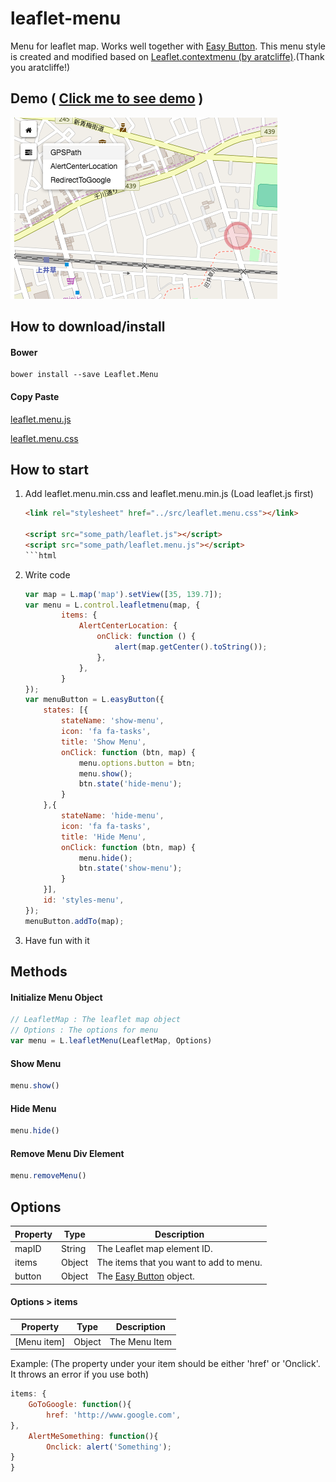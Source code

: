 # leaflet-menu
Menu for leaflet map. Works well together with [Easy Button](https://github.com/CliffCloud/Leaflet.EasyButton).
This menu style is created and modified based on [Leaflet.contextmenu (by aratcliffe)](https://github.com/aratcliffe/Leaflet.contextmenu).(Thank you aratcliffe!)

## Demo ( [Click me to see demo](https://daiyanze.github.io/leaflet-menu/demo/index.html) )
![alt text](https://github.com/daiyanze/leaflet-menu/blob/master/demo/demo.png "Demo Screen Shot")

## How to download/install
#### Bower
```shell
bower install --save Leaflet.Menu
```
#### Copy Paste
[leaflet.menu.js](https://raw.githubusercontent.com/daiyanze/leaflet-menu/master/src/leaflet.menu.js)

[leaflet.menu.css](https://raw.githubusercontent.com/daiyanze/leaflet-menu/master/src/leaflet.menu.css)

## How to start

1. Add leaflet.menu.min.css and leaflet.menu.min.js (Load leaflet.js first)
	```html
	<link rel="stylesheet" href="../src/leaflet.menu.css"></link>

	<script src="some_path/leaflet.js"></script>
	<script src="some_path/leaflet.menu.js"></script>
	```html
2. Write code
    ```javascript
    var map = L.map('map').setView([35, 139.7]);
    var menu = L.control.leafletmenu(map, {
            items: {
                AlertCenterLocation: {
                    onClick: function () {
                        alert(map.getCenter().toString());
                    },
                },
            }
    });
    var menuButton = L.easyButton({
        states: [{
            stateName: 'show-menu',
            icon: 'fa fa-tasks',
            title: 'Show Menu',
            onClick: function (btn, map) {
                menu.options.button = btn;
                menu.show();
                btn.state('hide-menu');
            }
        },{
            stateName: 'hide-menu',
            icon: 'fa fa-tasks',
            title: 'Hide Menu',
            onClick: function (btn, map) {
                menu.hide();
                btn.state('show-menu');
            }
        }],
        id: 'styles-menu',
    });
    menuButton.addTo(map);
    ```

3. Have fun with it

## Methods
#### Initialize Menu Object
```javascript
// LeafletMap : The leaflet map object
// Options : The options for menu
var menu = L.leafletMenu(LeafletMap, Options)
```
#### Show Menu
```javascript
menu.show()
```
#### Hide Menu
```javascript
menu.hide()
```
#### Remove Menu Div Element
```javascript
menu.removeMenu()
```
## Options
| Property | Type | Description
| --- | --- | ---
| mapID | String | The Leaflet map element ID.
| items | Object | The items that you want to add to menu.
| button | Object | The [Easy Button](https://github.com/CliffCloud/Leaflet.EasyButton) object.

#### Options > items
| Property | Type | Description
| --- | --- | ---
| [Menu item] | Object | The Menu Item

Example:
(The property under your item should be either 'href' or 'Onclick'. It throws an error if you use both)
```javascript
items: {
    GoToGoogle: function(){
        href: 'http://www.google.com',
},
    AlertMeSomething: function(){
        Onclick: alert('Something');
}
}
```
